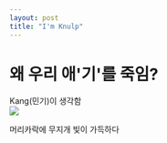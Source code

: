 ```yaml
---
layout: post
title: "I'm Knulp"
---
```


<h1>왜 우리 애'기'를 죽임?</h1>
Kang(민기)이 생각함 




<div class="img">

  <img src="https://github.com/user-attachments/assets/1e27672f-2654-487e-ae1b-35c398a0c1a6">
  
</div>



<div class="txt">

  머리카락에 무지개 빛이 가득하다
  
</div>





